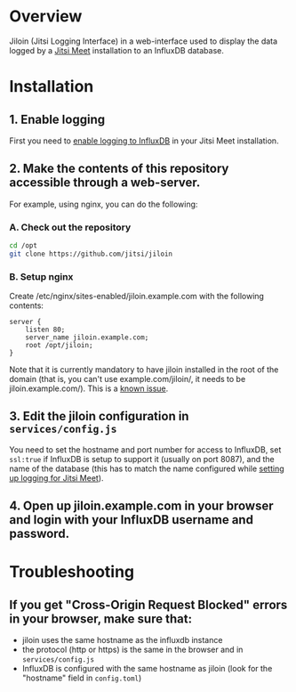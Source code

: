 # Overview
Jiloin (Jitsi Logging Interface) in a web-interface used to display the data logged by a [Jitsi Meet](https://github.com/jitsi/jitsi-meet/) installation to an InfluxDB database.

# Installation
## 1. Enable logging
First you need to [enable logging to InfluxDB](https://github.com/jitsi/jitsi-meet/blob/master/doc/influxdb.md) in
your Jitsi Meet installation. 

## 2. Make the contents of this repository accessible through a web-server.

For example, using nginx, you can do the following:

### A. Check out the repository
```sh
cd /opt
git clone https://github.com/jitsi/jiloin
```

### B. Setup nginx
Create /etc/nginx/sites-enabled/jiloin.example.com with the following contents:
```
server {
    listen 80;
    server_name jiloin.example.com;
    root /opt/jiloin;
}
```

Note that it is currently mandatory to have jiloin installed in the root of the
domain (that is, you can't use example.com/jiloin/, it needs to be 
jiloin.example.com/). This is a [known issue](https://github.com/jitsi/jiloin/issues/8).


## 3. Edit the jiloin configuration in <code>services/config.js</code>
You need to set the hostname and port number for access to InfluxDB, set <code>ssl:true</code> if InfluxDB is setup to support it (usually on port 8087), and the name of the database (this has to match the name configured while [setting up logging for Jitsi Meet](https://github.com/jitsi/jitsi-meet/blob/master/doc/influxdb.md)).

## 4. Open up jiloin.example.com in your browser and login with your InfluxDB username and password.

# Troubleshooting

## If you get "Cross-Origin Request Blocked" errors in your browser, make sure that:

* jiloin uses the same hostname as the influxdb instance
* the protocol (http or https) is the same in the browser and in <code>services/config.js</code>
* InfluxDB is configured with the same hostname as jiloin (look for the "hostname" field in <code>config.toml</code>)

